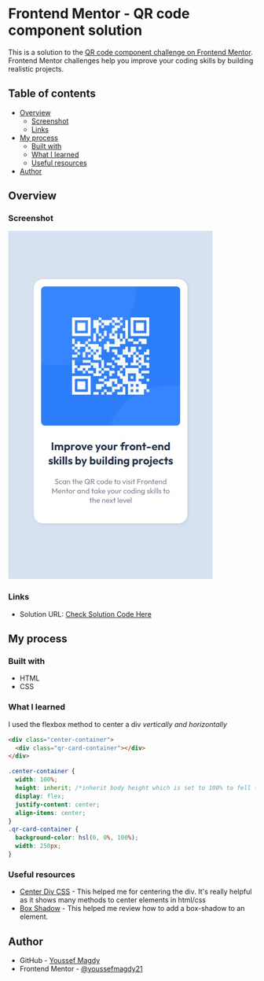 # Frontend Mentor - QR code component solution

This is a solution to the [QR code component challenge on Frontend Mentor](https://www.frontendmentor.io/challenges/qr-code-component-iux_sIO_H). Frontend Mentor challenges help you improve your coding skills by building realistic projects.

## Table of contents

- [Overview](#overview)
  - [Screenshot](#screenshot)
  - [Links](#links)
- [My process](#my-process)
  - [Built with](#built-with)
  - [What I learned](#what-i-learned)
  - [Useful resources](#useful-resources)
- [Author](#author)

## Overview

### Screenshot

![](./images/screenshot.jpg)

### Links

- Solution URL: [Check Solution Code Here](https://github.com/youssefmagdy21/frontendmentor-qr-code-component)
<!-- - Live Site URL: [Add live site URL here](https://your-live-site-url.com) -->

## My process

### Built with

- HTML
- CSS

### What I learned

I used the flexbox method to center a div _vertically and horizontally_

```html
<div class="center-container">
  <div class="qr-card-container"></div>
</div>
```

```css
.center-container {
  width: 100%;
  height: inherit; /*inherit body height which is set to 100% to fell the whole page*/
  display: flex;
  justify-content: center;
  align-items: center;
}
.qr-card-container {
  background-color: hsl(0, 0%, 100%);
  width: 250px;
}
```

### Useful resources

- [Center Div CSS](https://blog.hubspot.com/website/center-div-css) - This helped me for centering the div. It's really helpful as it shows many methods to center elements in html/css
- [Box Shadow](https://www.w3schools.com/cssref/css3_pr_box-shadow.asp) - This helped me review how to add a box-shadow to an element.

## Author

- GitHub - [Youssef Magdy](https://github.com/youssefmagdy21/)
- Frontend Mentor - [@youssefmagdy21](https://www.frontendmentor.io/profile/youssefmagdy21)
